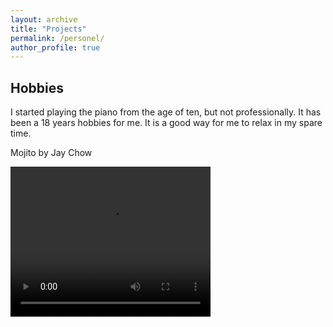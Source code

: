 ```yaml
---
layout: archive
title: "Projects"
permalink: /personel/
author_profile: true
---
```



**Hobbies**
------
I started playing the piano from the age of ten, but not professionally. It has been a 18 years hobbies for me. It is a good way for me to relax in my spare time.

Mojito by Jay Chow

<video width="320" height="240" controls>
    <source src="/images/mojito.mp4" type="video/mp4">
</video>





<!-- 
**Twitter Sentiment Analysis with Recurrent Neural Networks**
------
We implemented a recurrent neural network (LSTM) based on TensorFlow for the task of sentiment analysis on natural language data. Sentiment analysis refers to the natural language processing task of classifying some collection of the text by its polarity. We analyzed the data from Twitter ([Sentiment140 dataset](http://www.sentiment140.com/)) and try to classify it as either "positive" or "negative". The tweets can be viewed as sequences of words in natural language and form the sequantial input to the RNN model. The goal is to understand the attitude of the person that generates the text.

<div align="center">
<img src='/images/RNN.png'>
</div>
-->
